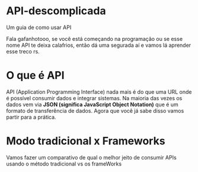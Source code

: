 # API-descomplicada
Um guia de como usar API

Fala gafanhotooo, se você está começando na programação ou se esse nome API te deixa calafrios, então dá uma segurada aí e vamos lá aprender esse treco rs.

# O que é API 
API (Application Programming Interface) nada mais é do que uma URL onde é possível consumir dados e integrar sistemas. Na maioria das vezes os dados vem via **JSON (significa JavaScript Object Notation)** que é um formato de transferência de dados.
Agora que você já sabe disso vamos partir para a prática.

# Modo tradicional x Frameworks
Vamos fazer um comparativo de qual o melhor jeito de consumir APIs usando o método tradicional vs os frameWorks


